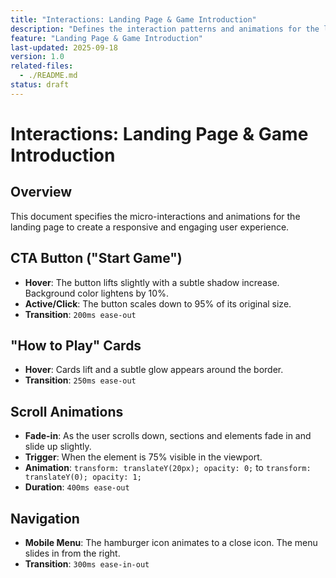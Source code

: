 ```yaml
---
title: "Interactions: Landing Page & Game Introduction"
description: "Defines the interaction patterns and animations for the landing page."
feature: "Landing Page & Game Introduction"
last-updated: 2025-09-18
version: 1.0
related-files:
  - ./README.md
status: draft
---
```


# Interactions: Landing Page & Game Introduction

## Overview
This document specifies the micro-interactions and animations for the landing page to create a responsive and engaging user experience.

## CTA Button ("Start Game")
- **Hover**: The button lifts slightly with a subtle shadow increase. Background color lightens by 10%.
- **Active/Click**: The button scales down to 95% of its original size.
- **Transition**: `200ms ease-out`

## "How to Play" Cards
- **Hover**: Cards lift and a subtle glow appears around the border.
- **Transition**: `250ms ease-out`

## Scroll Animations
- **Fade-in**: As the user scrolls down, sections and elements fade in and slide up slightly.
- **Trigger**: When the element is 75% visible in the viewport.
- **Animation**: `transform: translateY(20px); opacity: 0;` to `transform: translateY(0); opacity: 1;`
- **Duration**: `400ms ease-out`

## Navigation
- **Mobile Menu**: The hamburger icon animates to a close icon. The menu slides in from the right.
- **Transition**: `300ms ease-in-out`
